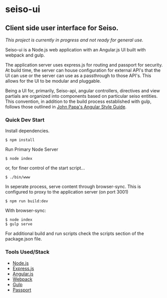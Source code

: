 # seiso-ui

## Client side user interface for Seiso.

*This project is currently in progress and not ready for general use.*

Seiso-ui is a Node.js web application with an Angular.js UI built with webpack and gulp.

The application server uses express.js for routing and passport for security. At build time, the server can
house configuration for external API's that the UI can use or the server can use as a passthrough to those API's. This
allows for the UI to be modular and pluggable.

Being a UI for, primarily, Seiso-api, angular controllers, directives and view partials are organized into components 
based on particular seiso entities. This convention, in addition to the build process established with gulp, 
follows those outlined in [John Papa's Angular Style Guide](https://github.com/johnpapa/angular-styleguide).

### Quick Dev Start

Install dependencies.

    $ npm install

Run Primary Node Server

    $ node index

or, for finer control of the start script...

    $ ./bin/www

In seperate process, serve content through browser-sync. This is configured to proxy to the application server (on port 3001)

    $ npm run build:dev

With browser-sync:

    $ node index
    $ gulp serve

For additional build and run scripts check the scripts section of the package.json file.

### Tools Used/Stack

* [Node.js](https://nodejs.org/)
* [Express.js](http://expressjs.com/)
* [Angular.js](https://angularjs.org/)
* [Webpack](https://webpack.github.io/)
* [Gulp](https://github.com/gulpjs/gulp)
* [Passport](http://passportjs.org/)